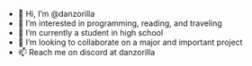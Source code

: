 - 👋 Hi, I’m @danzorilla
- 👀 I’m interested in programming, reading, and traveling
- 🌱 I’m currently a student in high school
- 💞️ I’m looking to collaborate on a major and important project
- 📫 Reach me on discord at danzorilla
